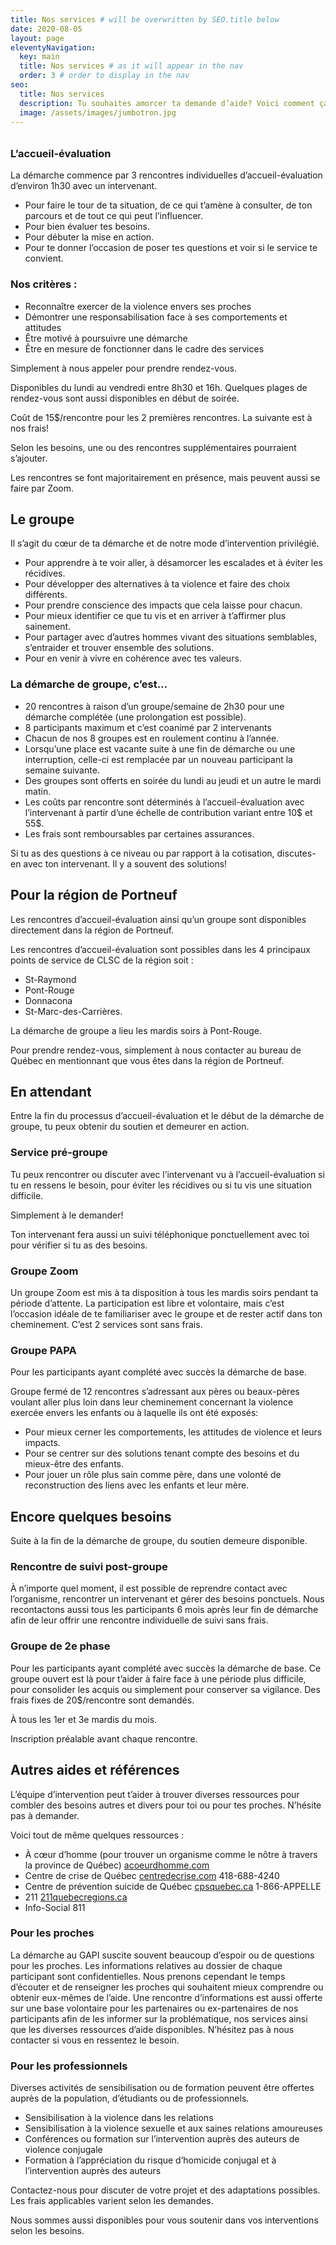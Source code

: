 ```yaml
---
title: Nos services # will be overwritten by SEO.title below
date: 2020-08-05
layout: page
eleventyNavigation:
  key: main
  title: Nos services # as it will appear in the nav
  order: 3 # order to display in the nav
seo:
  title: Nos services
  description: Tu souhaites amorcer ta demande d’aide? Voici comment ça fonctionne.
  image: /assets/images/jumbotron.jpg
---
```


<!-- {% wrap "bg-red-100 mt-4 border border-red-300 rounded-lg underline" %}

Text courtesy [Fillerama.io](http://fillerama.io/)

{% endwrap %}

## I hear the jury's still out on science.

Guy's a pro. It's a hug, Michael. I'm hugging you. Michael! I care deeply for nature. That's what it said on 'Ask Jeeves.' Across from where?

No, I did not kill Kitty. However, I am going to oblige and answer the nice officer's questions because I am an honest man with no secrets to hide. **Not tricks, Michael, illusions.** _Really?_ Did nothing cancel?

## There's so many poorly chosen words in that sentence.

No! I was ashamed to be SEEN with you. I like being with you. That's why you always leave a note! It's called 'taking advantage.' It's what gets you ahead in life. Steve Holt!

1. Michael!
2. What's Spanish for "I know you speak English?"
3. What's Spanish for "I know you speak English?"

### No… but I'd like to be asked!

I don't understand the question, and I won't respond to it. Oh, you're gonna be in a coma, all right. I don't criticize you! And if you're worried about criticism, sometimes a diet is the best defense.

- No… but I'd like to be asked!
- Guy's a pro.
- Well, what do you expect, mother?

That's what it said on 'Ask Jeeves.' I hear the jury's still out on science. It's called 'taking advantage.' It's what gets you ahead in life. Say goodbye to these, because it's the last time! Marry me.

No! I was ashamed to be SEEN with you. I like being with you. Well, what do you expect, mother? But I bought a yearbook ad from you, doesn't that mean anything anymore? Say goodbye to these, because it's the last time!

No! I was ashamed to be SEEN with you. I like being with you. First place chick is hot, but has an attitude, doesn't date magicians. No… but I'd like to be asked! I care deeply for nature. -->

###### 

### L’accueil-évaluation

La démarche commence par 3 rencontres individuelles d’accueil-évaluation d’environ 1h30 avec un intervenant.

- Pour faire le tour de ta situation, de ce qui t’amène à consulter, de ton parcours et de tout ce qui peut l’influencer.
- Pour bien évaluer tes besoins.
- Pour débuter la mise en action.
- Pour te donner l’occasion de poser tes questions et voir si le service te convient.

### Nos critères :

- Reconnaître exercer de la violence envers ses proches
- Démontrer une responsabilisation face à ses comportements et attitudes
- Être motivé à poursuivre une démarche
- Être en mesure de fonctionner dans le cadre des services

Simplement à nous appeler pour prendre rendez-vous.

Disponibles du lundi au vendredi entre 8h30 et 16h. Quelques plages de rendez-vous sont aussi disponibles en début de soirée.

Coût de 15$/rencontre pour les 2 premières rencontres. La suivante est à nos frais!

Selon les besoins, une ou des rencontres supplémentaires pourraient s’ajouter.  

Les rencontres se font majoritairement en présence, mais peuvent aussi se faire par Zoom.

## Le groupe

Il s’agit du cœur de ta démarche et de notre mode d’intervention privilégié.

- Pour apprendre à te voir aller, à désamorcer les escalades et à éviter les récidives.
- Pour développer des alternatives à ta violence et faire des choix différents.
- Pour prendre conscience des impacts que cela laisse pour chacun.
- Pour mieux identifier ce que tu vis et en arriver à t’affirmer plus sainement.
- Pour partager avec d’autres hommes vivant des situations semblables, s’entraider et trouver ensemble des solutions.
- Pour en venir à vivre en cohérence avec tes valeurs.

### La démarche de groupe, c’est…

- 20 rencontres à raison d’un groupe/semaine de 2h30 pour une démarche complétée (une prolongation est possible).
- 8 participants maximum et c’est coanimé par 2 intervenants
- Chacun de nos 8 groupes est en roulement continu à l’année.
- Lorsqu’une place est vacante suite à une fin de démarche ou une interruption, celle-ci est remplacée par un nouveau participant la semaine suivante.
- Des groupes sont offerts en soirée du lundi au jeudi et un autre le mardi matin.
- Les coûts par rencontre sont déterminés à l’accueil-évaluation avec l’intervenant à partir d’une échelle de contribution variant entre 10$ et 55$.
- Les frais sont remboursables par certaines assurances.

Si tu as des questions à ce niveau ou par rapport à la cotisation, discutes-en avec ton intervenant. Il y a souvent des solutions!

## Pour la région de Portneuf

Les rencontres d’accueil-évaluation ainsi qu’un groupe sont disponibles directement dans la région de Portneuf.

Les rencontres d’accueil-évaluation sont possibles dans les 4 principaux points de service de CLSC de la région soit :

- St-Raymond
- Pont-Rouge
- Donnacona
- St-Marc-des-Carrières.

La démarche de groupe a lieu les mardis soirs à Pont-Rouge.

Pour prendre rendez-vous, simplement à nous contacter au bureau de Québec en mentionnant que vous êtes dans la région de Portneuf.  

## En attendant

Entre la fin du processus d’accueil-évaluation et le début de la démarche de groupe, tu peux obtenir du soutien et demeurer en action.

### Service pré-groupe

Tu peux rencontrer ou discuter avec l’intervenant vu à l’accueil-évaluation si tu en ressens le besoin, pour éviter les récidives ou si tu vis une situation difficile.

Simplement à le demander!

Ton intervenant fera aussi un suivi téléphonique ponctuellement avec toi pour vérifier si tu as des besoins. 

### Groupe Zoom

Un groupe Zoom est mis à ta disposition à tous les mardis soirs pendant ta période d’attente. La participation est libre et volontaire, mais c’est l’occasion idéale de te familiariser avec le groupe et de rester actif dans ton cheminement.
C’est 2 services sont sans frais.

### Groupe PAPA

Pour les participants ayant complété avec succès la démarche de base.

Groupe fermé de 12 rencontres s’adressant aux pères ou beaux-pères voulant aller plus loin dans leur cheminement concernant la violence exercée envers les enfants ou à laquelle ils ont été exposés:

- Pour mieux cerner les comportements, les attitudes de violence et leurs impacts.
- Pour se centrer sur des solutions tenant compte des besoins et du mieux-être des enfants.
- Pour jouer un rôle plus sain comme père, dans une volonté de reconstruction des liens avec les enfants et leur mère. 

## Encore quelques besoins

Suite à la fin de la démarche de groupe, du soutien demeure disponible.

### Rencontre de suivi post-groupe

À n’importe quel moment, il est possible de reprendre contact avec l’organisme, rencontrer un intervenant et gérer des besoins ponctuels. 
Nous recontactons aussi tous les participants 6 mois après leur fin de démarche afin de leur offrir une rencontre individuelle de suivi sans frais.

### Groupe de 2e phase

Pour les participants ayant complété avec succès la démarche de base.
Ce groupe ouvert est là pour t’aider à faire face à une période plus difficile, pour consolider les acquis ou simplement pour conserver sa vigilance.
Des frais fixes de 20$/rencontre sont demandés.

À tous les 1er et 3e mardis du mois.

Inscription préalable avant chaque rencontre.

## Autres aides et références

L’équipe d’intervention peut t’aider à trouver diverses ressources pour combler des besoins autres et divers pour toi ou pour tes proches. N’hésite pas à demander.

Voici tout de même quelques ressources :

- À cœur d’homme (pour trouver un organisme comme le nôtre à travers la province de Québec) [acoeurdhomme.com](https://www.acoeurdhomme.com/)
- Centre de crise de Québec [centredecrise.com](http://centredecrise.com/) 418-688-4240
- Centre de prévention suicide de Québec [cpsquebec.ca](http://cpsquebec.ca/) 1-866-APPELLE
- 211 [211quebecregions.ca](http://211quebecregions.ca/)
- Info-Social 811

### Pour les proches

La démarche au GAPI suscite souvent beaucoup d’espoir ou de questions pour les proches. 
Les informations relatives au dossier de chaque participant sont confidentielles. Nous prenons cependant le temps d’écouter et de renseigner les proches qui souhaitent mieux comprendre ou obtenir eux-mêmes de l’aide. 
Une rencontre d’informations est aussi offerte sur une base volontaire pour les partenaires ou ex-partenaires de nos participants afin de les informer sur la problématique, nos services ainsi que les diverses ressources d’aide disponibles. N’hésitez pas à nous contacter si vous en ressentez le besoin. 

### Pour les professionnels

Diverses activités de sensibilisation ou de formation peuvent être offertes auprès de la population, d’étudiants ou de professionnels.

- Sensibilisation à la violence dans les relations
- Sensibilisation à la violence sexuelle et aux saines relations amoureuses
- Conférences ou formation sur l’intervention auprès des auteurs de violence conjugale
- Formation à l’appréciation du risque d’homicide conjugal et à l’intervention auprès des auteurs

Contactez-nous pour discuter de votre projet et des adaptations possibles.
Les frais applicables varient selon les demandes.

Nous sommes aussi disponibles pour vous soutenir dans vos interventions selon les besoins.  

<!---- 

## Formes de violence

Il existe cinq (5) formes de violence conjugale. Chacune d’elles est inacceptable et injustifiable et constitue une entreprise de destruction pour la personne qui la subit. Quelles soient plus ou moins visibles et subtiles, elles ont toutes pour but d’intimider ou d’imposer quelque chose à la conjointe ou au conjoint. Chacun des comportements décrits, indépendamment de la forme à laquelle ils se rattachent, s’avèrent des comportements violents, tous aussi graves et destructeurs les uns que les autres.

### Violence physique

La violence physique est probablement celle qui est la plus reconnue compte tenu de la visibilité de l’acte et des conséquences qui en résultent. On entend par violence physique, l’utilisation de la force physique qui se traduit concrètement par les coups (gifles, coup de poing, coup de pied, coup de couteau, etc.) ou par tous autres contacts nécessitant l’utilisation de la force (retenir, pousser, empoigner, bousculer, etc.).

### Violence verbale

La violence verbale se reconnaît dès qu’entendue et par ses conséquences directes sur l’estime de la personne qui la subit. Engueuler sa conjointe ou son conjoint, l’injurier, sacrer après elle ou lui constituent de la violence verbale.

### Violence envers les objets ou les animaux

Cette forme de violence s’apparente fortement à la violence physique à la différence près qu’elle est dirigée vers des objets ou des animaux et non envers la conjointe ou le conjoint. Les conséquences de celle-ci, bien que tout aussi destructrices, s’avèrent moins apparentes et sont trop souvent négligées. Il s’agit ici, de frapper, de briser ou de lancer des objets ou encore de blesser ou de tuer un animal en présence ou au su de la personne visée, de façon à l’intimider et à l’affecter personnellement.

#### Violence psychologique

La violence psychologique s’avère la forme de violence la plus subtile dans le sens où la visibilité tant du geste que des conséquences est loin d’être évidente. D’une certaine façon, cette forme de violence constitue un raffinement des moyens utilisés pour l’atteinte d’un même but. On constate d’ailleurs que les gens qui cessent les autres formes de violence ont tendance à utiliser davantage la violence psychologique et ce, tant et aussi longtemps qu’ils n’attribuent pas à eux-mêmes la responsabilité qu’ils incombent aux autres de pouvoir améliorer leur bien-être personnel. On entend par violence psychologique, l’intimidation, les menaces, la dévalorisation, la prise de contrôle des faits et gestes de la conjointe, les bouderies, etc.

Ici s’insère la violence économique qui est un contrôle insidieux entourant la gestion des finances dans le couple.

#### Violence sexuelle

La violence sexuelle représente l’utilisation de l’une ou l’autre des quatre autres formes de violence dans le but d’inciter et/ou forcer la conjointe ou le conjoint à avoir des relations sexuelles ou à poser des gestes sexuels non-désirés. Cette forme de violence est souvent perçue comme étant taboue et peut être rapidement occultée par les personnes l’agissant et les personnes la subissant.
-->